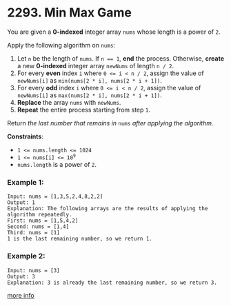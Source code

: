 # 2293. Min Max Game

You are given a **0-indexed** integer array `nums` whose length is a power of `2`.

Apply the following algorithm on `nums`:

1. Let `n` be the length of `nums`. If `n == 1`, **end** the process. Otherwise, **create** a new **0-indexed** integer array `newNums` of length `n / 2`.
2. For every **even** index `i` where `0 <= i < n / 2`, assign the value of `newNums[i]` as `min(nums[2 * i], nums[2 * i + 1])`.
3. For every **odd** index `i` where `0 <= i < n / 2`, assign the value of `newNums[i]` as `max(nums[2 * i], nums[2 * i + 1])`.
4. **Replace** the array `nums` with `newNums`.
5. **Repeat** the entire process starting from step `1`.

Return *the last number that remains in* `nums` *after applying the algorithm.*
 
**Constraints**:
- `1 <= nums.length <= 1024`
- <code>1 <= nums[i] <= 10<sup>9</sup></code>
- `nums.length` is a power of `2`.

### Example 1:
```
Input: nums = [1,3,5,2,4,8,2,2]
Output: 1
Explanation: The following arrays are the results of applying the algorithm repeatedly.
First: nums = [1,5,4,2]
Second: nums = [1,4]
Third: nums = [1]
1 is the last remaining number, so we return 1.
```

### Example 2:
```
Input: nums = [3]
Output: 3
Explanation: 3 is already the last remaining number, so we return 3.
```

[more info](https://leetcode.com/problems/min-max-game/)